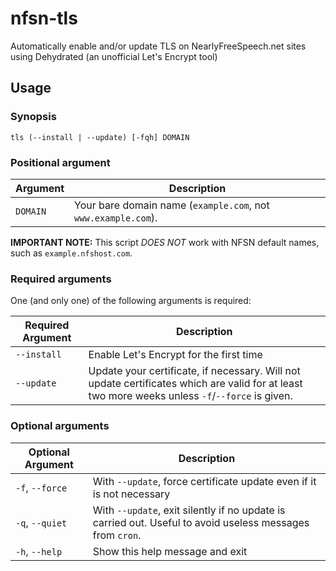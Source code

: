 # nfsn-tls
Automatically enable and/or update TLS on NearlyFreeSpeech.net sites using Dehydrated (an unofficial Let's Encrypt tool)

## Usage

### Synopsis

    tls (--install | --update) [-fqh] DOMAIN

### Positional argument

Argument | Description
-------- | -----------
`DOMAIN` | Your bare domain name (`example.com`, not `www.example.com`).

**IMPORTANT NOTE:** This script *DOES NOT* work with NFSN default names, such as `example.nfshost.com`.

### Required arguments

One (and only one) of the following arguments is required:

Required Argument | Description
-------- | -----------
`--install` | Enable Let's Encrypt for the first time
`--update` | Update your certificate, if necessary. Will not update certificates which are valid for at least two more weeks unless `-f`/`--force` is given.

### Optional arguments

Optional Argument | Description
-------- | -----------
`-f`, `--force` | With `--update`, force certificate update even if it is not necessary
`-q`, `--quiet` | With `--update`, exit silently if no update is carried out. Useful to avoid useless messages from `cron`.
`-h`, `--help` | Show this help message and exit
